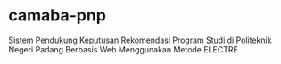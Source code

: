 # camaba-pnp
Sistem Pendukung Keputusan Rekomendasi Program Studi di Politeknik Negeri Padang Berbasis Web Menggunakan Metode ELECTRE
